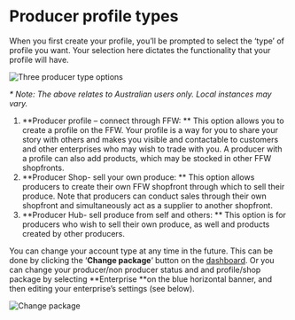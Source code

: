 # Producer profile types

When you first create your profile, you’ll be prompted to select the ‘type’ of profile you want. Your selection here dictates the functionality that your profile will have.

![](https://openfoodnetwork.org/wp-content/uploads/2015/05/Three-producer-types.png "Three producer type options")

_\* Note: The above relates to Australian users only. Local instances may vary._

1. **Producer profile – connect through FFW: **
   This option allows you to create a profile on the FFW. Your profile is a way for you to share your story with others and makes you visible and contactable to customers and other enterprises who may wish to trade with you. A producer with a profile can also add products, which may be stocked in other FFW shopfronts.
2. **Producer Shop- sell your own produce: **
   This option allows producers to create their own FFW shopfront through which to sell their produce. Note that producers can conduct sales through their own shopfront and simultaneously act as a supplier to another shopfront.
3. **Producer Hub- sell produce from self and others:  **
   This option is for producers who wish to sell their own produce, as well and products created by other producers.

You can change your account type at any time in the future. This can be done by clicking the ‘**Change package**‘ button on the [dashboard](/the-dashboard.md). Or you can change your producer/non producer status and and profile/shop package by selecting **Enterprise **on the blue horizontal banner, and then editing your enterprise’s settings \(see below\).

![](https://openfoodnetwork.org/wp-content/uploads/2015/05/Change-package.png "Change package")

